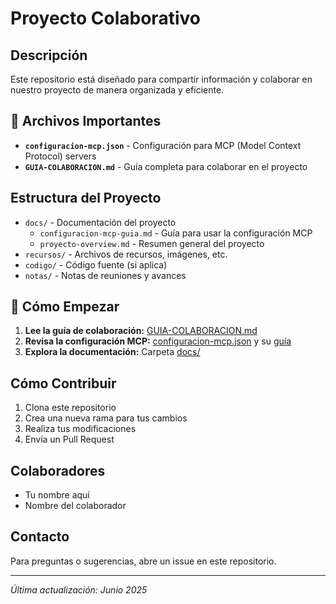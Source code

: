 # Proyecto Colaborativo

## Descripción
Este repositorio está diseñado para compartir información y colaborar en nuestro proyecto de manera organizada y eficiente.

## 📁 Archivos Importantes
- **`configuracion-mcp.json`** - Configuración para MCP (Model Context Protocol) servers
- **`GUIA-COLABORACION.md`** - Guía completa para colaborar en el proyecto

## Estructura del Proyecto
- `docs/` - Documentación del proyecto
  - `configuracion-mcp-guia.md` - Guía para usar la configuración MCP
  - `proyecto-overview.md` - Resumen general del proyecto
- `recursos/` - Archivos de recursos, imágenes, etc.
- `codigo/` - Código fuente (si aplica)
- `notas/` - Notas de reuniones y avances

## 🚀 Cómo Empezar
1. **Lee la guía de colaboración:** [GUIA-COLABORACION.md](GUIA-COLABORACION.md)
2. **Revisa la configuración MCP:** [configuracion-mcp.json](configuracion-mcp.json) y su [guía](docs/configuracion-mcp-guia.md)
3. **Explora la documentación:** Carpeta [docs/](docs/)

## Cómo Contribuir
1. Clona este repositorio
2. Crea una nueva rama para tus cambios
3. Realiza tus modificaciones
4. Envía un Pull Request

## Colaboradores
- Tu nombre aquí
- Nombre del colaborador

## Contacto
Para preguntas o sugerencias, abre un issue en este repositorio.

---
*Última actualización: Junio 2025*